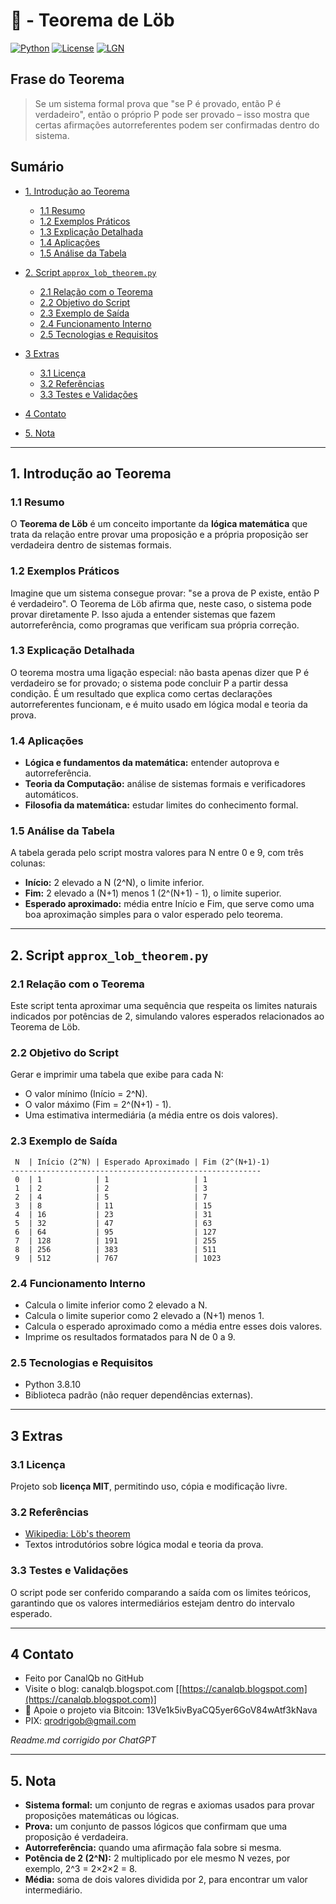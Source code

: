 # 🧠 - Teorema de Löb

[![Python](https://img.shields.io/badge/Python-3.7%2B-blue.svg)](https://www.python.org/)
[![License](https://img.shields.io/badge/license-MIT-green)](LICENSE)
[![LGN](https://img.shields.io/badge/Teorema-L%C3%B6b-ff69b4.svg)](https://en.wikipedia.org/wiki/L%C3%B6b%27s_theorem)

## Frase do Teorema

> Se um sistema formal prova que "se P é provado, então P é verdadeiro", então o próprio P pode ser provado – isso mostra que certas afirmações autorreferentes podem ser confirmadas dentro do sistema.

## Sumário

* [1. Introdução ao Teorema](#1-introdução-ao-teorema)

  * [1.1 Resumo](#11-resumo)
  * [1.2 Exemplos Práticos](#12-exemplos-práticos)
  * [1.3 Explicação Detalhada](#13-explicação-detalhada)
  * [1.4 Aplicações](#14-aplicações)
  * [1.5 Análise da Tabela](#15-análise-da-tabela)
* [2. Script `approx_lob_theorem.py`](#2-script-approx_lob_theorempy)

  * [2.1 Relação com o Teorema](#21-relação-com-o-teorema)
  * [2.2 Objetivo do Script](#22-objetivo-do-script)
  * [2.3 Exemplo de Saída](#23-exemplo-de-saída)
  * [2.4 Funcionamento Interno](#24-funcionamento-interno)
  * [2.5 Tecnologias e Requisitos](#25-tecnologias-e-requisitos)
* [3 Extras](#3-extras)

  * [3.1 Licença](#31-licença)
  * [3.2 Referências](#32-referencias)
  * [3.3 Testes e Validações](#33-testes-e-validações)
* [4 Contato](#4-contato)
* [5. Nota](#5-nota)

---

## 1. Introdução ao Teorema

### 1.1 Resumo

O **Teorema de Löb** é um conceito importante da **lógica matemática** que trata da relação entre provar uma proposição e a própria proposição ser verdadeira dentro de sistemas formais.

### 1.2 Exemplos Práticos

Imagine que um sistema consegue provar: "se a prova de P existe, então P é verdadeiro". O Teorema de Löb afirma que, neste caso, o sistema pode provar diretamente P. Isso ajuda a entender sistemas que fazem autorreferência, como programas que verificam sua própria correção.

### 1.3 Explicação Detalhada

O teorema mostra uma ligação especial: não basta apenas dizer que P é verdadeiro se for provado; o sistema pode concluir P a partir dessa condição. É um resultado que explica como certas declarações autorreferentes funcionam, e é muito usado em lógica modal e teoria da prova.

### 1.4 Aplicações

* **Lógica e fundamentos da matemática:** entender autoprova e autorreferência.
* **Teoria da Computação:** análise de sistemas formais e verificadores automáticos.
* **Filosofia da matemática:** estudar limites do conhecimento formal.

### 1.5 Análise da Tabela

A tabela gerada pelo script mostra valores para N entre 0 e 9, com três colunas:

* **Início:** 2 elevado a N (2^N), o limite inferior.
* **Fim:** 2 elevado a (N+1) menos 1 (2^(N+1) - 1), o limite superior.
* **Esperado aproximado:** média entre Início e Fim, que serve como uma boa aproximação simples para o valor esperado pelo teorema.

---

## 2. Script `approx_lob_theorem.py`

### 2.1 Relação com o Teorema

Este script tenta aproximar uma sequência que respeita os limites naturais indicados por potências de 2, simulando valores esperados relacionados ao Teorema de Löb.

### 2.2 Objetivo do Script

Gerar e imprimir uma tabela que exibe para cada N:

* O valor mínimo (Início = 2^N).
* O valor máximo (Fim = 2^(N+1) - 1).
* Uma estimativa intermediária (a média entre os dois valores).

### 2.3 Exemplo de Saída

```
 N  | Início (2^N) | Esperado Aproximado | Fim (2^(N+1)-1)
--------------------------------------------------------
 0  | 1            | 1                   | 1
 1  | 2            | 2                   | 3
 2  | 4            | 5                   | 7
 3  | 8            | 11                  | 15
 4  | 16           | 23                  | 31
 5  | 32           | 47                  | 63
 6  | 64           | 95                  | 127
 7  | 128          | 191                 | 255
 8  | 256          | 383                 | 511
 9  | 512          | 767                 | 1023
```

### 2.4 Funcionamento Interno

* Calcula o limite inferior como 2 elevado a N.
* Calcula o limite superior como 2 elevado a (N+1) menos 1.
* Calcula o esperado aproximado como a média entre esses dois valores.
* Imprime os resultados formatados para N de 0 a 9.

### 2.5 Tecnologias e Requisitos

* Python 3.8.10
* Biblioteca padrão (não requer dependências externas).

---

## 3 Extras

### 3.1 Licença

Projeto sob **licença MIT**, permitindo uso, cópia e modificação livre.

### 3.2 Referências

* [Wikipedia: Löb's theorem](https://en.wikipedia.org/wiki/L%C3%B6b%27s_theorem)
* Textos introdutórios sobre lógica modal e teoria da prova.

### 3.3 Testes e Validações

O script pode ser conferido comparando a saída com os limites teóricos, garantindo que os valores intermediários estejam dentro do intervalo esperado.

---

## 4 Contato

* Feito por CanalQb no GitHub
* Visite o blog: canalqb.blogspot.com \[[https://canalqb.blogspot.com](https://canalqb.blogspot.com)]
* 💸 Apoie o projeto via Bitcoin: 13Ve1k5ivByaCQ5yer6GoV84wAtf3kNava
* PIX: [qrodrigob@gmail.com](mailto:qrodrigob@gmail.com)

*Readme.md corrigido por ChatGPT*

---

## 5. Nota

* **Sistema formal:** um conjunto de regras e axiomas usados para provar proposições matemáticas ou lógicas.
* **Prova:** um conjunto de passos lógicos que confirmam que uma proposição é verdadeira.
* **Autorreferência:** quando uma afirmação fala sobre si mesma.
* **Potência de 2 (2^N):** 2 multiplicado por ele mesmo N vezes, por exemplo, 2^3 = 2×2×2 = 8.
* **Média:** soma de dois valores dividida por 2, para encontrar um valor intermediário.
